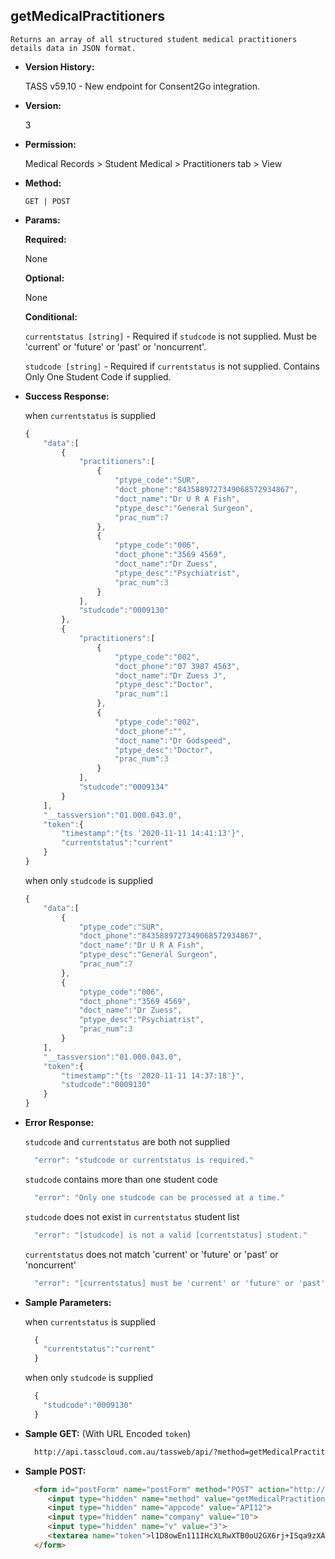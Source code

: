 **getMedicalPractitioners**
----
	Returns an array of all structured student medical practitioners details data in JSON format.
  
* **Version History:**

  TASS v59.10 - New endpoint for Consent2Go integration.

* **Version:**

  3

* **Permission:**

  Medical Records > Student Medical > Practitioners tab > View

* **Method:**

  `GET | POST`
  
*  **Params:**

   **Required:**

   None

   **Optional:**

   None

   **Conditional:**

    `currentstatus [string]` - Required if `studcode` is not supplied. Must be 'current' or 'future' or 'past' or 'noncurrent'.
 
    `studcode [string]` - Required if `currentstatus` is not supplied. Contains Only One Student Code if supplied.

* **Success Response:**

    when `currentstatus` is supplied
    ```javascript
    {
        "data":[
            {
                "practitioners":[
                    {
                        "ptype_code":"SUR",
                        "doct_phone":"8435889727349068572934867",
                        "doct_name":"Dr U R A Fish",
                        "ptype_desc":"General Surgeon",
                        "prac_num":7
                    },
                    {
                        "ptype_code":"006",
                        "doct_phone":"3569 4569",
                        "doct_name":"Dr Zuess",
                        "ptype_desc":"Psychiatrist",
                        "prac_num":3
                    }
                ],
                "studcode":"0009130"
            },
            {
                "practitioners":[
                    {
                        "ptype_code":"002",
                        "doct_phone":"07 3987 4563",
                        "doct_name":"Dr Zuess J",
                        "ptype_desc":"Doctor",
                        "prac_num":1
                    },
                    {
                        "ptype_code":"002",
                        "doct_phone":"",
                        "doct_name":"Dr Godspeed",
                        "ptype_desc":"Doctor",
                        "prac_num":3
                    }
                ],
                "studcode":"0009134"
            }
        ],
        "__tassversion":"01.000.043.0",
        "token":{
            "timestamp":"{ts '2020-11-11 14:41:13'}",
            "currentstatus":"current"
        }
    }
    ```

    when only `studcode` is supplied
    ```javascript
    {
        "data":[
            {
                "ptype_code":"SUR",
                "doct_phone":"8435889727349068572934867",
                "doct_name":"Dr U R A Fish",
                "ptype_desc":"General Surgeon",
                "prac_num":7
            },
            {
                "ptype_code":"006",
                "doct_phone":"3569 4569",
                "doct_name":"Dr Zuess",
                "ptype_desc":"Psychiatrist",
                "prac_num":3
            }
        ],
        "__tassversion":"01.000.043.0",
        "token":{
            "timestamp":"{ts '2020-11-11 14:37:18'}",
            "studcode":"0009130"
        }
    }
    ```
 
* **Error Response:**

    `studcode` and `currentstatus` are both not supplied
    ```javascript
      "error": "studcode or currentstatus is required."
    ```

    `studcode` contains more than one student code
    ```javascript
      "error": "Only one studcode can be processed at a time."
    ```

    `studcode` does not exist in `currentstatus` student list
    ```javascript
      "error": "[studcode] is not a valid [currentstatus] student."
    ```

    `currentstatus` does not match 'current' or 'future' or 'past' or 'noncurrent'
    ```javascript
      "error": "[currentstatus] must be 'current' or 'future' or 'past' or 'noncurrent'."
    ```

* **Sample Parameters:**

    when `currentstatus` is supplied
  ```javascript
    {
      "currentstatus":"current"
    }
  ```

    when only `studcode` is supplied
  ```javascript
    {
      "studcode":"0009130"
    }
  ```

* **Sample GET:** (With URL Encoded `token`)

  ```HTML
    http://api.tasscloud.com.au/tassweb/api/?method=getMedicalPractitioners&appcode=API12&company=10&v=3&token=l1D8owEn111IHcXLRwXTB0oU2GX6rj%2BISqa9zXA8We3J3mwgjW5pdUvFK3%2FIZ4mJ4bMyfKTmEoup%2B3tTE9GeLQ%3D%3D
  ```
  
* **Sample POST:**

  ```HTML
    <form id="postForm" name="postForm" method="POST" action="http://api.tasscloud.com.au/tassweb/api/">
       <input type="hidden" name="method" value="getMedicalPractitioners">
       <input type="hidden" name="appcode" value="API12">
       <input type="hidden" name="company" value="10">
       <input type="hidden" name="v" value="3">
       <textarea name="token">l1D8owEn111IHcXLRwXTB0oU2GX6rj+ISqa9zXA8We3J3mwgjW5pdUvFK3/IZ4mJ4bMyfKTmEoup+3tTE9GeLQ==</textarea>
    </form>
  ```
